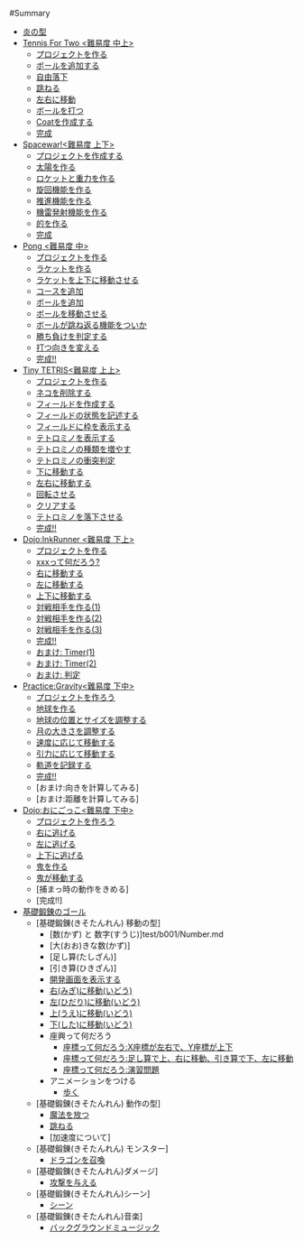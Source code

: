 #Summary

* [炎の型](README.md)
* [Tennis For Two <難易度 中上>](tennis_of_two/README.md)
  * [プロジェクトを作る](tennis_of_two/create_project/README.md)
  * [ボールを追加する](tennis_of_two/create_ball/README.md)
  * [自由落下](tennis_of_two/free_fall/README.md)
  * [跳ねる](tennis_of_two/bouncing_ball/README.md)
  * [左右に移動](tennis_of_two/right_left/README.md)
  * [ボールを打つ](tennis_of_two/shot_ball/README.md)
  * [Coatを作成する](tennis_of_two/create_court/README.md)
  * [完成](tennis_of_two/goal/README.md)
* [Spacewar!<難易度 上下>](spacewar/README.md) 
  * [プロジェクトを作成する](spacewar/create_project/README.md)
  * [太陽を作る](spacewar/create_sun/README.md)
  * [ロケットと重力を作る](spacewar/create_rocket/README.md)
  * [旋回機能を作る](spacewar/create_spin/README.md)
  * [推進機能を作る](spacewar/create_thrust/README.md)
  * [機雷発射機能を作る](spacewar/create_fire/README.md)
  * [的を作る](spacewar/createTarget/README.md)
  * [完成](spacewar/goal/README.md)
* [Pong <難易度 中>](pong/README.md)
  * [プロジェクトを作る](pong/create_project/README.md)
  * [ラケットを作る](pong/create_racket/README.md)
  * [ラケットを上下に移動させる](pong/create_racket/README02.md)
  * [コースを追加](pong/create_cource/README.md)
  * [ボールを追加](pong/create_ball/README.md)
  * [ボールを移動させる](pong/create_ball/README2.md)
  * [ボールが跳ね返る機能をついか](pong/bouncing/README.md)
  * [勝ち負けを判定する](pong/win_lose/README.md)
  * [打つ向きを変える](pong/direction/README.md)
  * [完成!!](pong/goal/README.md)
* [Tiny TETRIS<難易度 上上>](tetris/README.md) 
  * [プロジェクトを作る](tetris/create_project/README.md)
  * [ネコを削除する](tetris/remove_neko/README.md)
  * [フィールドを作成する](tetris/create_board/README.md)
  * [フィールドの状態を記述する](tetris/create_board_state/README.md)
  * [フィールドに枠を表示する](tetris/create_frame/README.md)
  * [テトロミノを表示する](tetris/create_tetromino/README.md)
  * [テトロミノの種類を増やす](tetris/create_tetriminos/README.md)
  * [テトロミノの衝突判定](tetris/collision/README.md)
  * [下に移動する](tetris/down/README.md)
  * [左右に移動する](tetris/move_left/README.md)
  * [回転させる](tetris/rotate_right/README.md)
  * [クリアする](tetris/clear/README.md)
  * [テトロミノを落下させる](tetris/fall_tetromino/README.md)
  * [完成!!](tetris/goal/README.md)
* [Dojo:InkRunner <難易度 下上>](ink_runner/README.md) 
  * [プロジェクトを作る](ink_runner/create_project/README.md)
  * [xxxって何だろう?](ink_runner/what_is_inkrunner/README.md)
  * [右に移動する](ink_runner/move_character/README.md)
  * [左に移動する](ink_runner/move_left/README.md)
  * [上下に移動する](ink_runner/up_down/README.md)
  * [対戦相手を作る(1)](ink_runner/fighting_game/README.md)
  * [対戦相手を作る(2)](ink_runner/fighting_game_2/README.md)
  * [対戦相手を作る(3)](ink_runner/fighting_game_3/README.md)
  * [完成!!](ink_runner/goal/README.md)
  * [おまけ: Timer(1)](ink_runner/bonus/README.md)
  * [おまけ: Timer(2)](ink_runner/timer_2/README.md)
  * [おまけ: 判定](ink_runner/judgement/README.md)
* [Practice:Gravity<難易度 下中>](gravity/README.md)
  * [プロジェクトを作ろう](gravity/create_project/README.md)
  * [地球を作る](gravity/createSun/README.md)
  * [地球の位置とサイズを調整する](gravity/createSun/README2.md)
  * [月の大きさを調整する](gravity/createSun/README3.md)
  * [速度に応じて移動する](gravity/create_speed/README.md)
  * [引力に応じて移動する](gravity/createAttraction/README.md)
  * [軌道を記録する](gravity/createAttraction/README2.md)
  * [完成!!](gravity/goal/README.md)
  * [おまけ:向きを計算してみる]
  * [おまけ:距離を計算してみる]
* [Dojo:おにごっこ<難易度 下中>](tag/README.md)
  * [プロジェクトを作ろう](tag/create_project/README.md)
  * [右に逃げる](tag/run_chara/README.md)
  * [左に逃げる](tag/run_chara/README2.md)
  * [上下に逃げる](tag/run_chara/README3.md)
  * [鬼を作る](tag/oni/README.md)
  * [鬼が移動する](tag/oni/README2.md)
  * [捕まっ時の動作をきめる]
  * [完成!!]
* [基礎鍛錬のゴール](test/b001/About.md)
  * [基礎鍛錬(きそたんれん) 移動の型]
    * [数(かず) と 数字(すうじ)]test/b001/Number.md
    * [大(おお)きな数(かず)]
    * [足し算(たしざん)]
    * [引き算(ひきざん)]
    * [開発画面を表示する](test/b001/CreateProject.md)
    * [右(みぎ)に移動(いどう)](test/b001/MoveRight.md)
    * [左(ひだり)に移動(いどう)](test/b001/MoveLeft.md)
    * [上(うえ)に移動(いどう)](test/b001/MoveUp.md)
    * [下(した)に移動(いどう)](test/b001/MoveDown.md)
    * 座興って何だろう
      * [座標って何だろう:X座標が左右で、Y座標が上下](test/b001/GridChart.md)
      * [座標って何だろう:足し算で上、右に移動、引き算で下、左に移動](test/b001/GridChart02.md)
      * [座標って何だろう:演習問題](test/b001/GridChart03.md)
    * アニメーションをつける
      * [歩く](test/b001/Walk.md)
  * [基礎鍛錬(きそたんれん) 動作の型]
    * [魔法を放つ](test/b002/Magic.md)
    * [跳ねる](test/b002/Jump.md)
    * [加速度について]
  * [基礎鍛錬(きそたんれん) モンスター]
    * [ドラゴンを召喚](test/b003/Monster.md)
  * [基礎鍛錬(きそたんれん)ダメージ]
    * [攻撃を与える](test/b004/MonsterDamage.md)
  * [基礎鍛錬(きそたんれん)シーン]
    * [シーン](test/b005/Scene.md)
  * [基礎鍛錬(きそたんれん)音楽]
    * [バックグラウンドミュージック](test/b006/Music.md)  

